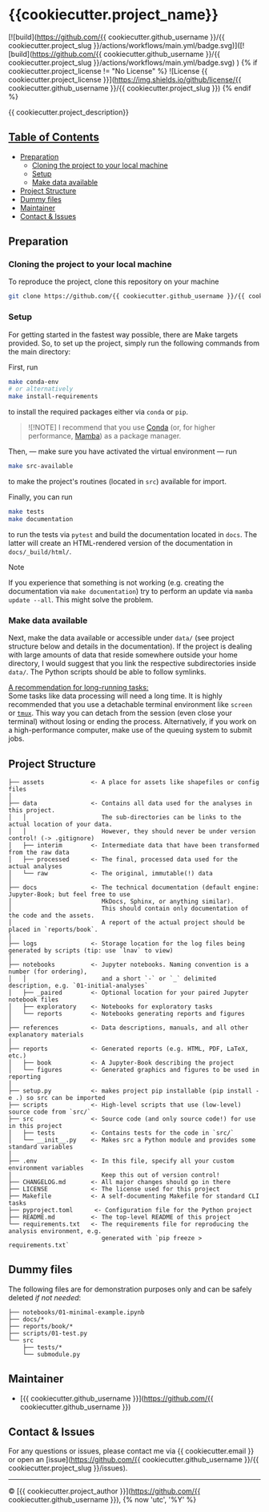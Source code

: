 # {{cookiecutter.project_name}} <!-- omit in toc -->

[![build](https://github.com/{{ cookiecutter.github_username }}/{{ cookiecutter.project_slug }}/actions/workflows/main.yml/badge.svg)]([![build](https://github.com/{{ cookiecutter.github_username }}/{{ cookiecutter.project_slug }}/actions/workflows/main.yml/badge.svg)
)
{% if cookiecutter.project_license != "No License" %}
![License {{ cookiecutter.project_license }}](https://img.shields.io/github/license/{{ cookiecutter.github_username }}/{{ cookiecutter.project_slug }})
{% endif %}

{{ cookiecutter.project_description}}

## <u>Table of Contents</u> <!-- omit in toc -->

- [Preparation](#preparation)
  - [Cloning the project to your local machine](#cloning-the-project-to-your-local-machine)
  - [Setup](#setup)
  - [Make data available](#make-data-available)
- [Project Structure](#project-structure)
- [Dummy files](#dummy-files)
- [Maintainer](#maintainer)
- [Contact \& Issues](#contact--issues)


## Preparation

### Cloning the project to your local machine

To reproduce the project, clone this repository on your machine

```bash
git clone https://github.com/{{ cookiecutter.github_username }}/{{ cookiecutter.project_slug }}
```

### Setup

For getting started in the fastest way possible, there are Make targets provided.
So, to set up the project, simply run the following commands from the main directory:

First, run

```bash
make conda-env
# or alternatively
make install-requirements
```

to install the required packages either via `conda` or `pip`.

> ![!NOTE]
> I recommend that you use [Conda](https://docs.conda.io/en/latest/miniconda.html) (or, for higher performance, [Mamba](https://mamba.readthedocs.io/)) as a package manager.

Then, — make sure you have activated the virtual environment — run

```bash
make src-available
```

to make the project's routines (located in `src`) available for import.

Finally, you can run

```bash
make tests
make documentation
```

to run the tests via `pytest` and build the documentation located in `docs`.
The latter will create an HTML-rendered version of the documentation in `docs/_build/html/`.

> [!NOTE]
> If you experience that something is not working (e.g. creating the documentation via `make documentation`) try to perform an update via `mamba update --all`. This might solve the problem.

### Make data available

Next, make the data available or accessible under `data/` (see project structure below and details in the documentation).
If the project is dealing with large amounts of data that reside somewhere outside your home directory,
I would suggest that you link the respective subdirectories inside `data/`.
The Python scripts should be able to follow symlinks.

<!-- If all is set up, you can run `make test-structure` to perform some tests before starting running the scripts or Jupyter notebooks in the respective directories. -->

<u>A recommendation for long-running tasks:</u><br>
Some tasks like data processing will need a long time.
It is highly recommended that you use a detachable terminal environment like `screen` or [`tmux`](https://github.com/tmux/tmux/wiki).
This way you can detach from the session (even close your terminal) without losing or ending the process.
Alternatively, if you work on a high-performance computer, make use of the queuing system to submit jobs.

## Project Structure

    ├── assets             <- A place for assets like shapefiles or config files
    │
    ├── data               <- Contains all data used for the analyses in this project.
    │   │                     The sub-directories can be links to the actual location of your data.
    │   │                     However, they should never be under version control! (-> .gitignore)
    │   ├── interim        <- Intermediate data that have been transformed from the raw data
    │   ├── processed      <- The final, processed data used for the actual analyses
    │   └── raw            <- The original, immutable(!) data
    │
    ├── docs               <- The technical documentation (default engine: Jupyter-Book; but feel free to use 
    │                         MkDocs, Sphinx, or anything similar).
    │                         This should contain only documentation of the code and the assets.
    │                         A report of the actual project should be placed in `reports/book`.
    │
    ├── logs               <- Storage location for the log files being generated by scripts (tip: use `lnav` to view)
    │
    ├── notebooks          <- Jupyter notebooks. Naming convention is a number (for ordering),
    │   │                     and a short `-` or `_` delimited description, e.g. `01-initial-analyses`
    │   ├── _paired        <- Optional location for your paired Jupyter notebook files
    │   ├── exploratory    <- Notebooks for exploratory tasks
    │   └── reports        <- Notebooks generating reports and figures
    │
    ├── references         <- Data descriptions, manuals, and all other explanatory materials
    │
    ├── reports            <- Generated reports (e.g. HTML, PDF, LaTeX, etc.)
    │   ├── book           <- A Jupyter-Book describing the project
    │   └── figures        <- Generated graphics and figures to be used in reporting
    │
    ├── setup.py           <- makes project pip installable (pip install -e .) so src can be imported
    ├── scripts            <- High-level scripts that use (low-level) source code from `src/`
    ├── src                <- Source code (and only source code!) for use in this project
    │   ├── tests          <- Contains tests for the code in `src/`
    │   └── __init__.py    <- Makes src a Python module and provides some standard variables
    │
    ├── .env               <- In this file, specify all your custom environment variables
    │                         Keep this out of version control!
    ├── CHANGELOG.md       <- All major changes should go in there
    ├── LICENSE            <- The license used for this project
    ├── Makefile           <- A self-documenting Makefile for standard CLI tasks
    ├── pyproject.toml      <- Configuration file for the Python project
    ├── README.md          <- The top-level README of this project
    └── requirements.txt   <- The requirements file for reproducing the analysis environment, e.g.
                              generated with `pip freeze > requirements.txt`


## Dummy files

The following files are for demonstration purposes only and can be safely deleted *if not needed*:

    ├── notebooks/01-minimal-example.ipynb
    ├── docs/*
    ├── reports/book/*
    ├── scripts/01-test.py
    └── src
        ├── tests/*
        └── submodule.py

## Maintainer

- [{{ cookiecutter.github_username }}](https://github.com/{{ cookiecutter.github_username }})

## Contact & Issues

For any questions or issues, please contact me via {{ cookiecutter.email }} or open an [issue](https://github.com/{{ cookiecutter.github_username }}/{{ cookiecutter.project_slug }}/issues).

---

&copy; [{{ cookiecutter.project_author }}](https://github.com/{{ cookiecutter.github_username }}), {% now 'utc', '%Y' %}
